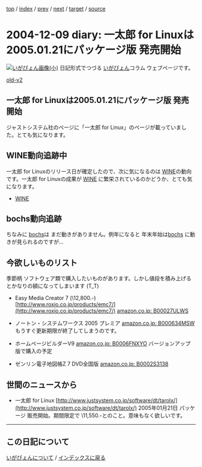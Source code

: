 [top](https://igapyon.github.io/diary/) 
 / [index](https://igapyon.github.io/diary/2004/index.html) 
 / [prev](https://igapyon.github.io/diary/2004/ig041207.html) 
 / [next](https://igapyon.github.io/diary/2004/ig041210.html) 
 / [target](https://igapyon.github.io/diary/2004/ig041209.html) 
 / [source](https://github.com/igapyon/diary/blob/gh-pages/2004/ig041209.html.src.md) 

2004-12-09 diary: 一太郎 for Linuxは2005.01.21にパッケージ版 発売開始
=====================================================================================================
[![いがぴょん画像(小)](https://igapyon.github.io/diary/images/iga200306s.jpg "いがぴょん")](https://igapyon.github.io/diary/memo/memoigapyon.html) 日記形式でつづる [いがぴょん](https://igapyon.github.io/diary/memo/memoigapyon.html)コラム ウェブページです。

[old-v2](ig041209-orig.html)

## 一太郎 for Linuxは2005.01.21にパッケージ版 発売開始

ジャストシステム社のページに「一太郎 for Linux」のページが載っていました。とても気になります。


## WINE動向追跡中

一太郎 for Linuxのリリース日が確定したので、次に気になるのは [WINE](http://www.igapyon.jp/igapyon/diary/keyword/wine.html)の動向です。一太郎
for Linuxの成果が [WINE](http://www.igapyon.jp/igapyon/diary/keyword/wine.html) に繁栄されているのかどうか、とても気になります。

* [WINE](http://www.igapyon.jp/igapyon/diary/keyword/wine.html)

## bochs動向追跡

ちなみに [bochs](http://www.igapyon.jp/igapyon/diary/keyword/bochs.html)は まだ動きがありません。例年になると 年末年始は[bochs](http://www.igapyon.jp/igapyon/diary/keyword/bochs.html) に動きが見られるのですが…

## 今欲しいものリスト

季節柄 ソフトウェア類で購入したいものがあります。しかし値段を積み上げるとかなりの額になってしまいます (T_T)

* Easy Media Creator 7 (\12,800.-)
  [http://www.roxio.co.jp/products/emc7/](http://www.roxio.co.jp/products/emc7/)
  [amazon.co.jp: B00027ULWS](http://www.amazon.co.jp/exec/obidos/ASIN/B00027ULWS/igapyondiary-22)
  
* ノートン・システムワークス 2005 プレミア
  [amazon.co.jp: B000634MSW](http://www.amazon.co.jp/exec/obidos/ASIN/B000634MSW/igapyondiary-22)
  もうすぐ更新期限が終了してしまうのです。
  
* ホームページビルダーV9
  [amazon.co.jp: B0006FNXYO](http://www.amazon.co.jp/exec/obidos/ASIN/B0006FNXYO/igapyondiary-22)
  バージョンアップ版で購入の予定
  
* ゼンリン電子地図帳Z 7 DVD全国版
  [amazon.co.jp: B0002S3138](http://www.amazon.co.jp/exec/obidos/ASIN/B0002S3138/igapyondiary-22)

## 世間のニュースから

* 一太郎 for Linux
  [http://www.justsystem.co.jp/software/dt/tarolx/](http://www.justsystem.co.jp/software/dt/tarolx/)
  2005年01月21日 パッケージ 販売開始。期間限定で \11,550.-とのこと。意味もなく欲しいです。

----------------------------------------------------------------------------------------------------

## この日記について
[いがぴょんについて](https://igapyon.github.io/diary/memo/memoigapyon.html) / [インデックスに戻る](https://igapyon.github.io/diary/idxall.html)

